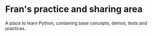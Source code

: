 # Fran's practice and sharing area

A place to learn Python, containing base concepts, demos, tests and practices.